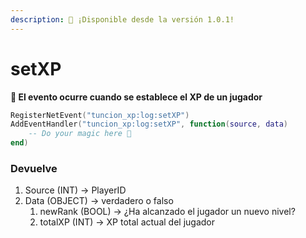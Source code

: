 ```yaml
---
description: 🔧 ¡Disponible desde la versión 1.0.1!
---
```


# setXP

**📢 El evento ocurre cuando se establece el XP de un jugador**

```lua
RegisterNetEvent("tuncion_xp:log:setXP")
AddEventHandler("tuncion_xp:log:setXP", function(source, data)
    -- Do your magic here 💫
end)
```

### Devuelve

1. Source <span className="color-blue">(INT)</span> <span className="color-orange">-> PlayerID</span>
2. Data <span className="color-blue">(OBJECT)</span> <span className="color-orange">-> verdadero o falso</span>
   1. newRank <span className="color-blue">(BOOL)</span> <span className="color-orange">-> ¿Ha alcanzado el jugador un nuevo nivel?</span>
   2. totalXP <span className="color-blue">(INT)</span> <span className="color-orange">-> XP total actual del jugador</span>